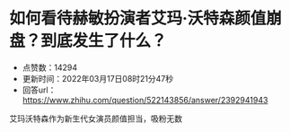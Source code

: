 # 如何看待赫敏扮演者艾玛·沃特森颜值崩盘？到底发生了什么？
- 点赞数：14294
- 更新时间：2022年03月17日08时21分47秒
- 回答url：https://www.zhihu.com/question/522143856/answer/2392941943
<body>
 <p data-pid="5a_6-D1w">艾玛沃特森作为新生代女演员颜值担当，吸粉无数</p>
</body>